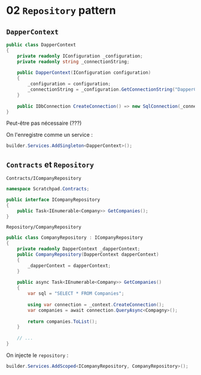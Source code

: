 # 02 `Repository` pattern

## `DapperContext`

```cs
public class DapperContext
{
    private readonly IConfiguration _configuration;
    private readonly string _connectionString;
    
    public DapperContext(IConfiguration configuration)
    {
        _configuration = configuration;
        _connectionString = _configuration.GetConnectionString("DapperConnection");
    }
    
    public IDbConnection CreateConnection() => new SqlConnection(_connectionString);
}
```

Peut-être pas nécessaire (???)

On l'enregistre comme un service :

```cs
builder.Services.AddSingleton<DapperContext>();
```



## `Contracts` et `Repository`

`Contracts/ICompanyRepository`

```cs
namespace Scratchpad.Contracts;

public interface ICompanyRepository
{
    public Task<IEnumerable<Company>> GetCompanies();
}
```



`Repository/CompanyRepository`

```cs
public class CompanyRepository : ICompanyRepository
{
    private readonly DapperContext _dapperContext;
    public CompanyRepository(DapperContext dapperContext)
    {
        _dapperContext = dapperContext;
    }
    
    public async Task<IEnumerable<Company>> GetCompanies()
    {
        var sql = "SELECT * FROM Companies";
        
        using var connection = _context.CreateConnection();
        var companies = await connection.QueryAsync<Compagny>();
        
        return companies.ToList();
    }
    
    // ...
}
```



On injecte le `repository` :

```cs
builder.Services.AddScoped<ICompanyRepository, CompanyRepository>();
```